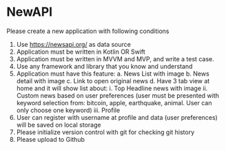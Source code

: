 # NewAPI

Please create a new application with following conditions
1. Use https://newsapi.org/ as data source
2. Application must be written in Kotlin OR Swift
3.  Application must be written in MVVM and MVP, and write a test case.
4. Use any framework and library that you know and understand
5. Application must have this feature:
    a. News List with image
    b. News detail with image
    c. Link to open original news
    d. Have 3 tab view at home and it will show list about:
        i. Top Headline news with image
        ii. Custom news based on user preferences (user must be presented with keyword selection from: bitcoin, apple, earthquake, animal. User can only choose one keyword)
        iii. Profile
6. User can register with username at profile and data (user preferences) will be saved on local storage
7. Please initialize version control with git for checking git history
8. Please upload to Github
